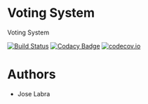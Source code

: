 # Voting System

Voting System

[![Build Status](https://travis-ci.org/Arquisoft/VotingSystem0.svg?branch=master)](https://travis-ci.org/Arquisoft/VotingSystem0)
[![Codacy Badge](https://api.codacy.com/project/badge/grade/1733937c8c0d479eb7da3faec762fb5c)](https://www.codacy.com/app/jelabra/VotingSystem0)
[![codecov.io](https://codecov.io/github/Arquisoft/VotingSystem0/coverage.svg?branch=master)](https://codecov.io/github/Arquisoft/VotingSystem0?branch=master)


# Authors

* Jose Labra





